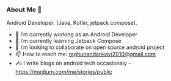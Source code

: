 ### About Me 👋

Android Developer. (Java, Kotlin, jetpack compose).

- 🔭 I’m currently working as an Android Developer
- 🌱 I’m currently learning Jetpack Compose
- 👯 I’m looking to collaborate on open source android project
- 📫 How to reach me: raghunandankavi2010@gmail.com
- ✍  I write blogs on android tech occasionaly - https://medium.com/me/stories/public
